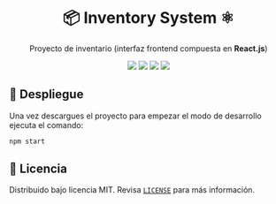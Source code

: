 <h1 align="center">📦 Inventory System ⚛</h1>

<p align="center">
    Proyecto de inventario (interfaz frontend compuesta en <b>React.js</b>)
</p>


<p align="center">
    <a href="https://nodejs.org/"><img src="https://img.shields.io/static/v1?label=Node&message=v12.13&color=339933&logo=node.js" /></a>
    <a href="https://reactjs.org/"><img src="https://img.shields.io/static/v1?label=React&message=v17.01&color=61DAFB&logo=react" /></a>
    <a href="https://getbootstrap.com/"><img src="https://img.shields.io/static/v1?label=Bootstrap&message=v4.6.0&color=563D7C&logo=bootstrap" /></a>
    <a href="https://reactrouter.com/"><img src="https://img.shields.io/static/v1?label=React%20Router&message=v5.2.0&color=CA4245&logo=react-router" /></a>
</p>

<!--
TODO: Tomar imágenes de la aplicación
<p align="center">
    <img src="./.github/screenshot.gif" />
    <img src="./.github/demo.gif" />
</p> -->

## 🚀 Despliegue

Una vez descargues el proyecto para empezar el modo de desarrollo ejecuta el comando:

```bash
npm start
```

## 📃 Licencia
Distribuido bajo licencia MIT. Revisa [`LICENSE`](./LICENSE) para más información.
